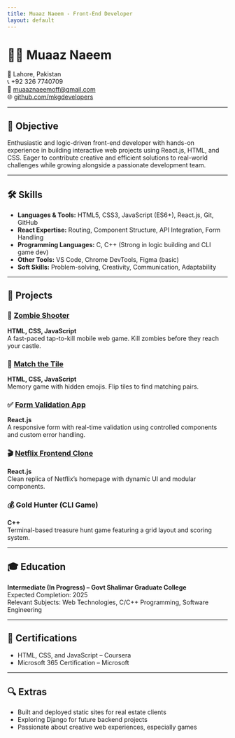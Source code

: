 ```yaml
---
title: Muaaz Naeem - Front-End Developer
layout: default
---
```


# 👨‍💻 Muaaz Naeem  
📍 Lahore, Pakistan  
📞 +92 326 7740709  
📧 [muaaznaeemoff@gmail.com](mailto:muaaznaeemoff@gmail.com)  
🌐 [github.com/mkgdevelopers](https://github.com/mkgdevelopers)

---

## 🎯 Objective  
Enthusiastic and logic-driven front-end developer with hands-on experience in building interactive web projects using React.js, HTML, and CSS. Eager to contribute creative and efficient solutions to real-world challenges while growing alongside a passionate development team.

---

## 🛠️ Skills  
- **Languages & Tools:** HTML5, CSS3, JavaScript (ES6+), React.js, Git, GitHub  
- **React Expertise:** Routing, Component Structure, API Integration, Form Handling  
- **Programming Languages:** C, C++ (Strong in logic building and CLI game dev)  
- **Other Tools:** VS Code, Chrome DevTools, Figma (basic)  
- **Soft Skills:** Problem-solving, Creativity, Communication, Adaptability  

---

## 🚀 Projects  

### 🔫 [Zombie Shooter](https://github.com/mkgdevelopers/zombie-shooter)  
**HTML, CSS, JavaScript**  
A fast-paced tap-to-kill mobile web game. Kill zombies before they reach your castle.

### 🎯 [Match the Tile](https://github.com/mkgdevelopers/match-the-tile)  
**HTML, CSS, JavaScript**  
Memory game with hidden emojis. Flip tiles to find matching pairs.

### ✅ [Form Validation App](https://github.com/mkgdevelopers/form-validation)  
**React.js**  
A responsive form with real-time validation using controlled components and custom error handling.

### 🎬 [Netflix Frontend Clone](https://github.com/mkgdevelopers/netflix-clone)  
**React.js**  
Clean replica of Netflix’s homepage with dynamic UI and modular components.

### 💰 Gold Hunter (CLI Game)  
**C++**  
Terminal-based treasure hunt game featuring a grid layout and scoring system.

---

## 🎓 Education  
**Intermediate (In Progress) – Govt Shalimar Graduate College**  
Expected Completion: 2025  
Relevant Subjects: Web Technologies, C/C++ Programming, Software Engineering

---

## 📜 Certifications  
- HTML, CSS, and JavaScript – Coursera  
- Microsoft 365 Certification – Microsoft

---

## 🔍 Extras  
- Built and deployed static sites for real estate clients  
- Exploring Django for future backend projects  
- Passionate about creative web experiences, especially games  
